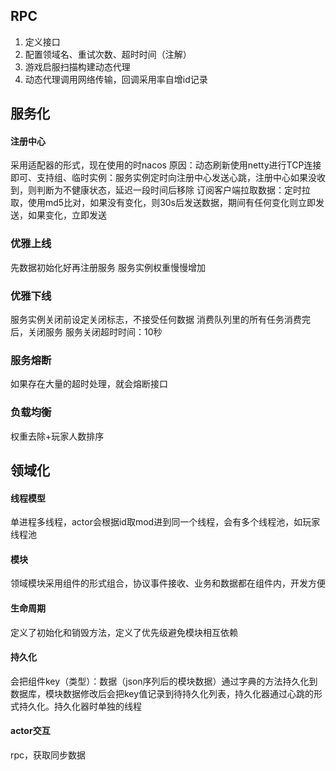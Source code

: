 ##
## RPC
1. 定义接口
2. 配置领域名、重试次数、超时时间（注解）
3. 游戏启服扫描构建动态代理
4. 动态代理调用网络传输，回调采用率自增id记录

## 服务化
#### 注册中心
采用适配器的形式，现在使用的时nacos
原因：动态刷新使用netty进行TCP连接即可、支持组、临时实例：服务实例定时向注册中心发送心跳，注册中心如果没收到，则判断为不健康状态，延迟一段时间后移除
订阅客户端拉取数据：定时拉取，使用md5比对，如果没有变化，则30s后发送数据，期间有任何变化则立即发送，如果变化，立即发送
### 优雅上线
先数据初始化好再注册服务
服务实例权重慢慢增加
### 优雅下线
服务实例关闭前设定关闭标志，不接受任何数据
消费队列里的所有任务消费完后，关闭服务
服务关闭超时时间：10秒
### 服务熔断
如果存在大量的超时处理，就会熔断接口
### 负载均衡
权重去除+玩家人数排序
## 领域化
#### 线程模型
单进程多线程，actor会根据id取mod进到同一个线程，会有多个线程池，如玩家线程池
#### 模块
领域模块采用组件的形式组合，协议事件接收、业务和数据都在组件内，开发方便
#### 生命周期
定义了初始化和销毁方法，定义了优先级避免模块相互依赖
#### 持久化
会把组件key（类型）：数据（json序列后的模块数据）通过字典的方法持久化到数据库，模块数据修改后会把key值记录到待持久化列表，持久化器通过心跳的形式持久化。持久化器时单独的线程
#### actor交互
rpc，获取同步数据
